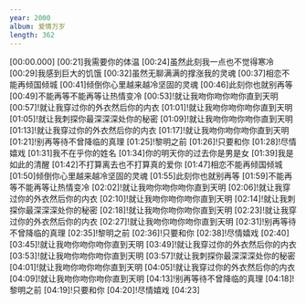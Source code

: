 ```yaml
---
year: 2000
album: 爱情万岁
length: 362
---
```

[00:00.000]
[00:21]我需要你的体温
[00:24]虽然此刻我一点也不觉得寒冷
[00:29]我感到巨大的饥饿
[00:32]虽然无聊满满的撑涨我的灵魂
[00:37]相恋不能再倾国倾城
[00:41]倾倒你心里越来越冷坚固的灵魂
[00:46]此刻你也就别再等
[00:49]不能再等不能再等让热情变冷
[00:53]!就让我吻你吻你吻你直到天明
[00:57]!就让我穿过你的外衣然后你的内衣
[01:01]!就让我吻你吻你吻你直到天明
[01:05]!就让我刺探你最深深深处你的秘密
[01:09]!就让我吻你吻你吻你直到天明
[01:13]!就让我穿过你的外衣然后你的内衣
[01:17]!就让我吻你吻你吻你直到天明
[01:21]!别再等待不曾降临的真理
[01:25]!黎明之前
[01:26]!只要和你
[01:28]!尽情嬉戏
[01:31]我不在乎你的姓名
[01:34]你的明天你的过去你是男是女
[01:39]我是如此的清醒
[01:42]不打算离去也不打算真的爱你
[01:47]相恋不能再倾国倾城
[01:50]倾倒你心里越来越冷坚固的灵魂
[01:55]此刻你也就别再等
[01:59]不能再等不能再等让热情变冷
[02:02]!就让我吻你吻你吻你直到天明
[02:06]!就让我穿过你的外衣然后你的内衣
[02:10]!就让我吻你吻你吻你直到天明
[02:14]!就让我刺探你最深深深处你的秘密
[02:18]!就让我吻你吻你吻你直到天明
[02:23]!就让我穿过你的外衣然后你的内衣
[02:27]!就让我吻你吻你吻你直到天明
[02:31]!别再等待不曾降临的真理
[02:35]!黎明之前
[02:36]!只要和你
[02:38]!尽情嬉戏
[02:40]
[03:45]!就让我吻你吻你吻你直到天明
[03:49]!就让我穿过你的外衣然后你的内衣
[03:53]!就让我吻你吻你吻你直到天明
[03:57]!就让我刺探你最深深深处你的秘密
[04:01]!就让我吻你吻你吻你直到天明
[04:05]!就让我穿过你的外衣然后你的内衣
[04:09]!就让我吻你吻你吻你直到天明
[04:13]!别再等待不曾降临的真理
[04:18]!黎明之前
[04:19]!只要和你
[04:20]!尽情嬉戏
[04:23]